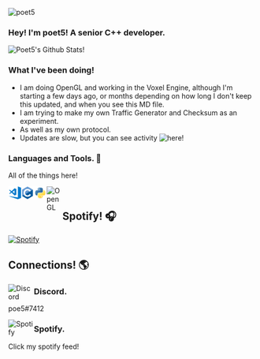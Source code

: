 
![poet5](https://user-images.githubusercontent.com/78241083/124529505-95675000-ddbf-11eb-81b8-92649386915a.png)



### Hey! I'm poet5! A senior C++ developer.

![Poet5's Github Stats!](https://github-readme-stats.vercel.app/api?username=poet5&show_icons=true&theme=dracula)  


### What I've been doing!

- I am doing OpenGL and working in the Voxel Engine, although I'm starting a few days ago, or months depending on how long I don't keep this updated, and when you see this MD     file.
- I am trying to make my own Traffic Generator and Checksum as an experiment.
- As well as my own protocol.
- Updates are slow, but you can see activity ![here!](https://github.com/poet5/Abraxas)

### Languages and Tools. 🚀 
All of the things here!
‎

<img align="left" alt="Visual Studio Code" width="26px" src="https://raw.githubusercontent.com/github/explore/80688e429a7d4ef2fca1e82350fe8e3517d3494d/topics/visual-studio-code/visual-studio-code.png" />
<img align="left" alt="C++" width="26px" src="https://raw.githubusercontent.com/devicons/devicon/9f4f5cdb393299a81125eb5127929ea7bfe42889/icons/c/c-original.svg" />
<img align="left" alt="Python" width="26px" src="https://raw.githubusercontent.com/devicons/devicon/9f4f5cdb393299a81125eb5127929ea7bfe42889/icons/python/python-original.svg"/>
<img align="left" alt="OpenGL" width="32px" src="https://www.svgrepo.com/show/306509/opengl.svg" />

‎


## Spotify! 🎧

[![Spotify](https://novatorem-j4iwtdeag-poet5.vercel.app/api/spotify)](https://open.spotify.com/user/vj6dymtvb454gh0u20hulgppw)

## Connections! 🌎

<img align="left" alt="Discord" width="52px" src="https://www.freepnglogos.com/uploads/discord-logo-png/concours-discord-cartes-voeux-fortnite-france-6.png" />

### Discord.

poe5#7412

<img align="left" alt="Spotify" width="52px" src="https://www.freepnglogos.com/uploads/spotify-logo-png/spotify-download-logo-30.png" />

### Spotify.

Click my spotify feed!


